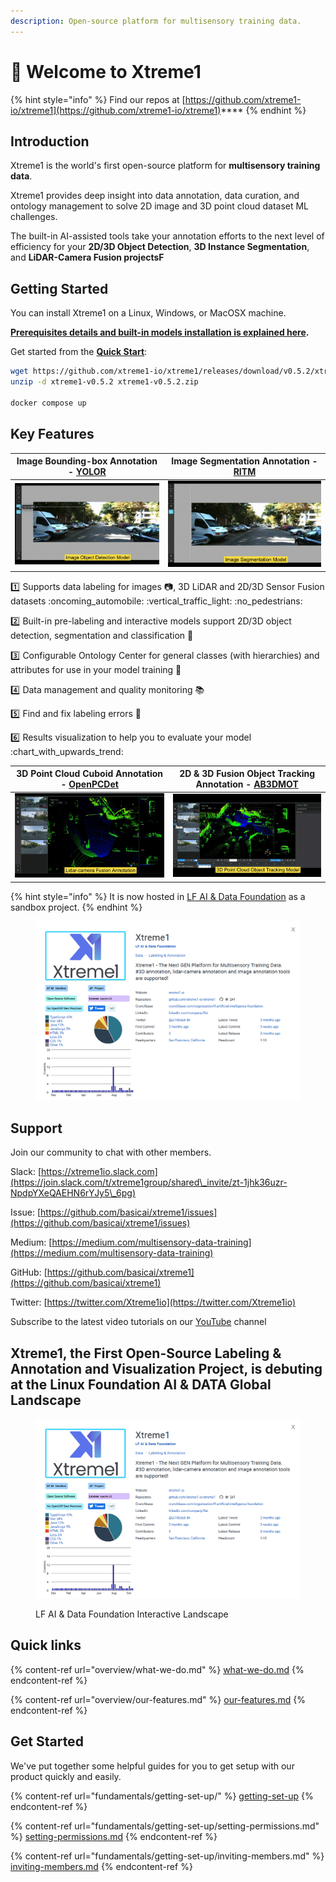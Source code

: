 ```yaml
---
description: Open-source platform for multisensory training data.
---
```


# 👋 Welcome to Xtreme1

{% hint style="info" %}
Find our repos at [https://github.com/xtreme1-io/xtreme1](https://github.com/xtreme1-io/xtreme1)****
{% endhint %}

## Introduction

Xtreme1 is the world's first open-source platform for **multisensory training data**.

Xtreme1 provides deep insight into data annotation, data curation, and ontology management to solve 2D image and 3D point cloud dataset ML challenges.

The built-in AI-assisted tools take your annotation efforts to the next level of efficiency for your **2D/3D Object Detection**, **3D Instance Segmentation**, and **LiDAR-Camera Fusion projectsF**

## Getting Started

You can install Xtreme1 on a Linux, Windows, or MacOSX machine.

[**Prerequisites details and built-in models installation is explained here**](Docker-image/)**.**

Get started from the [**Quick Start**](overview/what-we-do.md):

```bash
wget https://github.com/xtreme1-io/xtreme1/releases/download/v0.5.2/xtreme1-v0.5.2.zip
unzip -d xtreme1-v0.5.2 xtreme1-v0.5.2.zip

docker compose up
```

## Key Features

| Image Bounding-box Annotation - [YOLOR](https://github.com/WongKinYiu/yolor) | Image Segmentation Annotation - [RITM](https://github.com/saic-vul/ritm\_interactive\_segmentation) |
| :--------------------------------------------------------------------------: | :-------------------------------------------------------------------------------------------------: |
|                   ![](.gitbook/assets/image-bbox-model.gif)                  |                                ![](.gitbook/assets/2d-seg-model.gif)                                |

:one: Supports data labeling for images :camera:, 3D LiDAR and 2D/3D Sensor Fusion datasets :oncoming\_automobile: :vertical\_traffic\_light: :no\_pedestrians:

:two: Built-in pre-labeling and interactive models support 2D/3D object detection, segmentation and classification :rocket:

:three: Configurable Ontology Center for general classes (with hierarchies) and attributes for use in your model training :bookmark:

:four: Data management and quality monitoring :books:

:five: Find and fix labeling errors :microscope:

:six: Results visualization to help you to evaluate your model :chart\_with\_upwards\_trend:

| 3D Point Cloud Cuboid Annotation - [OpenPCDet](https://github.com/open-mmlab/OpenPCDet) | 2D & 3D Fusion Object Tracking Annotation - [AB3DMOT](https://github.com/xinshuoweng/AB3DMOT) |
| :-------------------------------------------------------------------------------------: | :-------------------------------------------------------------------------------------------: |
|                          ![](.gitbook/assets/3d-annotation.gif)                         |                            ![](.gitbook/assets/3d-track-model.gif)                            |

{% hint style="info" %}
It is now hosted in [LF AI & Data Foundation](https://lfaidata.foundation/) as a sandbox project.
{% endhint %}

<figure><img src=".gitbook/assets/lf_x1.png" alt=""><figcaption></figcaption></figure>

## Support

Join our community to chat with other members.

Slack: [https://xtreme1io.slack.com](https://join.slack.com/t/xtreme1group/shared\_invite/zt-1jhk36uzr-NpdpYXeQAEHN6rYJy5\_6pg)

Issue: [https://github.com/basicai/xtreme1/issues](https://github.com/basicai/xtreme1/issues)

Medium: [https://medium.com/multisensory-data-training](https://medium.com/multisensory-data-training)

GitHub: [https://github.com/basicai/xtreme1](https://github.com/basicai/xtreme1)

Twitter: [https://twitter.com/Xtreme1io](https://twitter.com/Xtreme1io)

Subscribe to the latest video tutorials on our [YouTube](https://www.youtube.com/@xtreme1ai) channel



## Xtreme1, the First Open-Source Labeling & Annotation and Visualization Project, is debuting at the Linux Foundation AI & DATA Global Landscape <a href="#0cec" id="0cec"></a>

<figure><img src=".gitbook/assets/lf_x1.png" alt=""><figcaption><p>LF AI &#x26; Data Foundation Interactive Landscape</p></figcaption></figure>

## Quick links

{% content-ref url="overview/what-we-do.md" %}
[what-we-do.md](overview/what-we-do.md)
{% endcontent-ref %}

{% content-ref url="overview/our-features.md" %}
[our-features.md](overview/our-features.md)
{% endcontent-ref %}

## Get Started

We've put together some helpful guides for you to get setup with our product quickly and easily.

{% content-ref url="fundamentals/getting-set-up/" %}
[getting-set-up](fundamentals/getting-set-up/)
{% endcontent-ref %}

{% content-ref url="fundamentals/getting-set-up/setting-permissions.md" %}
[setting-permissions.md](fundamentals/getting-set-up/setting-permissions.md)
{% endcontent-ref %}

{% content-ref url="fundamentals/getting-set-up/inviting-members.md" %}
[inviting-members.md](fundamentals/getting-set-up/inviting-members.md)
{% endcontent-ref %}
